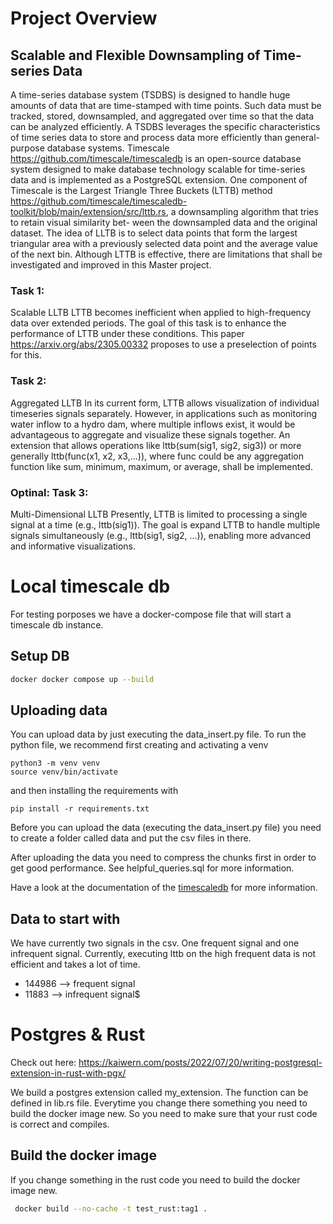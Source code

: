 # Project Overview

## Scalable and Flexible Downsampling of Time-series Data
A time-series database system (TSDBS) is designed to handle huge amounts of data that are time-stamped with time points. 
Such data must be tracked, stored, downsampled, and aggregated over time so that the data can be analyzed efficiently. 
A TSDBS leverages the specific characteristics of time series data to store and process data more efficiently than 
general-purpose database systems.
Timescale https://github.com/timescale/timescaledb is an open-source database system designed to make database 
technology scalable for time-series data and is implemented as a PostgreSQL extension. One component of Timescale is 
the Largest Triangle Three Buckets (LTTB) method 
https://github.com/timescale/timescaledb-toolkit/blob/main/extension/src/lttb.rs, a downsampling algorithm that tries to
retain visual similarity bet- ween the downsampled data and the original dataset. The idea of LLTB is to select data
points that form the largest triangular area with a previously selected data point and the average value 
of the next bin. Although LTTB is effective, there are limitations that shall be investigated and improved in
this Master project.

### Task 1: 
Scalable LLTB LTTB becomes inefficient when applied to high-frequency data over extended periods.
The goal of this task is to enhance the performance of LTTB under these conditions.
This paper https://arxiv.org/abs/2305.00332 proposes to use a preselection of points for this.

### Task 2: 
Aggregated LLTB In its current form, LTTB allows visualization of individual timeseries signals separately.
However, in applications such as monitoring water inflow to a hydro dam, where multiple inflows exist, 
it would be advantageous to aggregate and visualize these signals together. An extension that allows operations like 
lttb(sum(sig1, sig2, sig3)) or more generally lttb(func(x1, x2, x3,...)), where func could be any aggregation function
like sum, minimum, maximum, or average, shall be implemented.


### Optinal: Task 3: 
Multi-Dimensional LLTB Presently, LTTB is limited to processing a single signal at a time (e.g., lttb(sig1)). 
The goal is expand LTTB to handle multiple signals simultaneously (e.g., lttb(sig1, sig2, ...)), 
enabling more advanced and informative visualizations.


# Local timescale db
For testing porposes we have a docker-compose file that will start a timescale db instance.

## Setup DB 

```bash
docker docker compose up --build 
```

## Uploading data

You can upload data by just executing the data_insert.py file. To run the python file, we recommend first creating and activating a venv
```
python3 -m venv venv
source venv/bin/activate
```

and then installing the requirements with 
```
pip install -r requirements.txt
```

Before you can upload the data (executing the data_insert.py file) you need to create a folder called data and put the 
csv files in there.

After uploading the data you need to compress the chunks
first in order to get good performance. See helpful_queries.sql for more information.

Have a look at the documentation of the [timescaledb](https://docs.timescale.com/timescaledb/latest/overview) for more information.


## Data to start with 

We have currently two signals in the csv. One frequent signal and one infrequent signal. Currently, executing lttb on the 
high frequent data is not efficient and takes a lot of time. 

- 144986 --> frequent signal
- 11883 --> infrequent signal$

# Postgres & Rust

Check out here: https://kaiwern.com/posts/2022/07/20/writing-postgresql-extension-in-rust-with-pgx/

We build a postgres extension called my_extension. The function can be defined in lib.rs file. 
Everytime you change there something you need to build the docker image new. So you need to make sure that your rust 
code is correct and compiles.


## Build the docker image

If you change something in the rust code you need to build the docker image new.
```bash
 docker build --no-cache -t test_rust:tag1 . 
```





